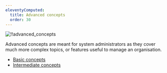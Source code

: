 ```yaml
---
eleventyComputed:
  title: Advanced concepts
  order: 30
---
```


![!!advanced_concepts](https://webdevolutions.blob.core.windows.net/docs/en/rdm/windows/RDMWin6191.jpg) 

Advanced concepts are meant for system administrators as they cover much more complex topics, or features useful to manage an organisation.

* [Basic concepts](/rdm/windows/concepts/basic-concepts/)
* [Intermediate concepts](/rdm/windows/concepts/intermediate-concepts/)
